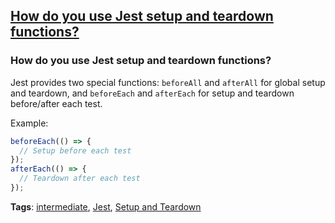 ## [How do you use Jest setup and teardown functions?](#how-to-use-jest-setup-and-teardown-functions)

### How do you use Jest setup and teardown functions?

Jest provides two special functions: `beforeAll` and `afterAll` for global setup and teardown, and `beforeEach` and `afterEach` for setup and teardown before/after each test.

Example:

```javascript
beforeEach(() => {
  // Setup before each test
});
afterEach(() => {
  // Teardown after each test
});
```

**Tags**: [intermediate](./level/intermediate), [Jest](./theme/jest), [Setup and Teardown](./theme/setup_and_teardown)


